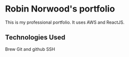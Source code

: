 # Robin Norwood's portfolio

This is my professional portfolio. It uses AWS and ReactJS.

## Technologies Used

Brew
Git and github
SSH
